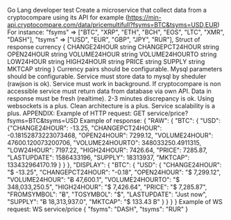 Go Lang developer test
Create a microservice that collect data from a cryptocompare using its API
for example
(https://min-api.cryptocompare.com/data/pricemultifull?fsyms=BTC&tsyms=USD,EUR)
For instance:
"fsyms" => ["BTC", "XRP", "ETH", "BCH", "EOS", "LTC", "XMR", "DASH"],
"tsyms" => ["USD", "EUR", "GBP", "JPY", "RUR"],
Struct of response currency
{
CHANGE24HOUR string
CHANGEPCT24HOUR string
OPEN24HOUR
string
VOLUME24HOUR string
VOLUME24HOURTO string
LOW24HOUR
string
HIGH24HOUR
string
PRICE
string
SUPPLY
string
MKTCAP
string
}
Currency pairs should be configurable.
Mysql parameters should be configurable.
Service must store data to mysql by sheduler (rawjson is ok).
Service must work in background.
If cryptocompare is non accessible service must return data from database via own API.
Data in response must be fresh (realtime). 2-3 minutes discrepancy is ok.
Using websockets is a plus. Clean architecture is a plus. Service scalability is a plus.
APPENDIX:
Example of HTTP request:
GET service/price?fsyms=BTC&tsyms=USD
Example of response:
{
"RAW": {
"BTC": {
"USD": {"CHANGE24HOUR": -13.25,
"CHANGEPCT24HOUR": -0.18152873223073468,
"OPEN24HOUR": 7299.12,
"VOLUME24HOUR": 47600.120073200706,
"VOLUME24HOURTO": 348033250.4911315,
"LOW24HOUR": 7197.22,
"HIGH24HOUR": 7426.64,
"PRICE": 7285.87,
"LASTUPDATE": 1586433196,
"SUPPLY": 18313937,
"MKTCAP": 133432964170.19
}
}
},
"DISPLAY": {
"BTC": {
"USD": {
"CHANGE24HOUR": "$ -13.25",
"CHANGEPCT24HOUR": "-0.18",
"OPEN24HOUR": "$ 7,299.12",
"VOLUME24HOUR": "Ƀ 47,600.1",
"VOLUME24HOURTO": "$ 348,033,250.5",
"HIGH24HOUR": "$ 7,426.64",
"PRICE": "$ 7,285.87",
"FROMSYMBOL": "Ƀ",
"TOSYMBOL": "$",
"LASTUPDATE": "Just now",
"SUPPLY": "Ƀ 18,313,937.0",
"MKTCAP": "$ 133.43 B"
}
}
}
}
Example of WS request:
WS service/price
{ "fsyms": "DASH", "tsyms": "RUR" }